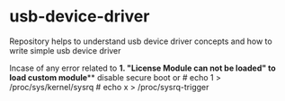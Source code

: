 # usb-device-driver
Repository helps to understand usb device driver concepts and how to write simple usb device driver

Incase of any  error related to
**1. "License Module can not be loaded" to load custom module****
      disable secure boot 
              or
      # echo 1 > /proc/sys/kernel/sysrq
      # echo x > /proc/sysrq-trigger
